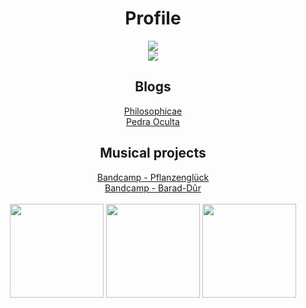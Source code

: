 <h1 align="center">Profile</h1>
</div>
<div align="center">
    <img src="https://github-readme-stats.vercel.app/api?username=okkvlt&show_icons=true&locale=en&theme=synthwave" style="vertical-align: top;" /> <br>
    <img src="https://github-readme-stats.vercel.app/api/top-langs/?username=okkvlt&layout=compact&theme=synthwave&card_width=445" />
</div>
<h2 align="center">Blogs</h2>

<div align="center">
    <a href="https://philosophicae.wordpress.com/" target="_blank">Philosophicae</a><br>
    <a href="https://pedraoculta.wordpress.com/" target="_blank">Pedra Oculta</a>
</div>

<h2 align="center">Musical projects</h2>

<div align="center">
    <a href="https://pflanzengluck.bandcamp.com/" target="_blank">Bandcamp - Pflanzenglück</a><br>
    <a href="https://baraddur.bandcamp.com/" target="_blank">Bandcamp - Barad-Dûr</a>  
</div>

<br>
<div align="center">
  <img height=150 src="https://media2.giphy.com/media/112CeAWuyhQX1C/giphy.gif"></img>
  <img height=150 src="https://giffiles.alphacoders.com/257/2577.gif"></img>
  <img height=150 src="https://steamuserimages-a.akamaihd.net/ugc/576820758911213449/ED8811473BDDB898792B4DAA16A2B168A8FF447A/?imw=512&imh=363&ima=fit&impolicy=Letterbox&imcolor=%23000000&letterbox=true"></img>
</div>
